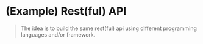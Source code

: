 # (Example) Rest(ful) API

> The idea is to build the same rest(ful) api using different programming languages and/or framework.
